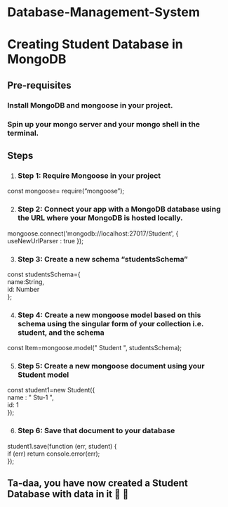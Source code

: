 # Database-Management-System


# Creating Student Database in MongoDB

## Pre-requisites
 
###  Install MongoDB and mongoose in your project.
### Spin up your mongo server and your mongo shell in the terminal.

## Steps

1. ### Step 1: Require Mongoose in your project
const mongoose= require(“mongoose”);

2. ### Step 2: Connect your app with a MongoDB database using the URL where your MongoDB is hosted locally.
 mongoose.connect('mongodb://localhost:27017/Student', { useNewUrlParser : true });

3. ### Step 3: Create a new schema “studentsSchema”
const studentsSchema={  
  name:String,  
  id: Number   
};

4. ### Step 4: Create a new mongoose model based on this schema using the singular form of your collection i.e. student, and the schema
const Item=mongoose.model(" Student ", studentsSchema);

5. ### Step 5: Create a new mongoose document using your Student model
const student1=new Student({  
  name : " Stu-1 ",  
  id: 1  
});

6. ### Step 6: Save that document to your database
student1.save(function (err, student) {  
      if (err) return console.error(err);  
      });

## Ta-daa, you have now created a Student Database with data in it :tada: :tada:






